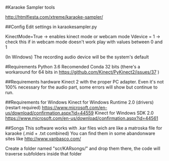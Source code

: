#Karaoke Sampler tools

http://htmlfiesta.com/xtreme/karaoke-sampler/

##Config
Edit settings in karaokesampler.py

KinectMode=True -> enables kinect mode or webcam mode
Vdevice = 1 -> check this if in webcam mode doesn't work play with values between 0 and 1

(In Windows) The recording audio device will be the system's default

#Requirements
Python 3.6
Recomended Conda 32 bits (there's a workaround for 64 bits in https://github.com/Kinect/PyKinect2/issues/37 )

##Requirements hardware
Kinect 2 with the proper PC adapter.
Even it's not 100% necessary for the audio part, some errors will show but continue to run.


##Requirements for Windows
Kinect for Windows Runtime 2.0 (drivers) (restart required)
https://www.microsoft.com/en-us/download/confirmation.aspx?id=44559
Kinect for Windows SDK 2.0
https://www.microsoft.com/en-us/download/confirmation.aspx?id=44561


##Songs
This software works with .kar files wich are like a matroska file for karaoke (.mid + .txt combined)
You can find them in some abandonware sites like http://www.vanbasco.com/

Create a folder named "scr/KARsongs/" and drop them there, the code will traverse subfolders inside that folder
